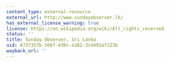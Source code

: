 ```yaml
---
content_type: external-resource
external_url: http://www.sundayobserver.lk/
has_external_license_warning: true
license: https://en.wikipedia.org/wiki/All_rights_reserved
status: ''
title: Sunday Observer, Sri Lanka
uid: 8737357b-56bf-430c-a362-3c4491af123b
wayback_url: ''
---
```

